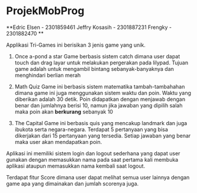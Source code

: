 # ProjekMobProg

**Edric Elsen - 2301859461
Jeffry Kosasih - 2301887231
Frengky - 2301882470 **

Applikasi Tri-Games ini berisikan 3 jenis game yang unik.

1. Once a-pond a star
    Game berbasis sistem catch dimana user dapat touch dan drag layar untuk melakukan pergerakan pada lilypad.
    Tujuan game adalah untuk mengambil bintang sebanyak-banyaknya dan menghindari berlian merah
    
2. Math Quiz
   Game ini berbasis sistem matematika tambah-tambahahan dimana game ini juga menggunakan sistem waktu dan poin.
   Waktu yang diberikan adalah 30 detik.
   Poin didapatkan dengan menjawab dengan benar dan jumlahnya berisi 10, namun jika jawaban yang dipilih salah maka poin akan **berkurang** sebanyak 10
   
3. The Capital
    Game ini berbasis quis yang mencakup landmark dan juga ibukota serta negara-negara.
    Terdapat 5 pertanyaan yang bisa dikerjakan dari 15 pertanyaan yang tersedia.
    Setiap jawaban yang benar maka user akan mendapatkan poin.
    
Aplikasi ini memiliki sistem login dan logout sederhana yang dapat user 
gunakan dengan memasukkan nama pada saat pertama kali membuka aplikasi ataupun memasukkan
nama kembali saat logout.

Terdapat fitur Score dimana user dapat melihat semua user lainnya dengan game apa yang dimainakan dan jumlah scorenya juga.
